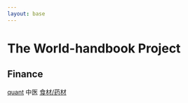 ```yaml
---
layout: base
---
```

# The World-handbook Project
 ## Finance
 [quant](finance/quant)
 中医
 [食材/药材](zhongyi/shicaiyaocai)
 